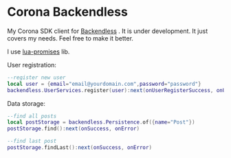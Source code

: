# Corona Backendless

My Corona SDK client for [Backendless](https://backendless.com/) . It is under development. It just covers my needs. Feel free to make it better.

I use [lua-promises](https://github.com/zserge/lua-promises) lib. 

User registration:
```lua
--register new user
local user = {email="email@yourdomain.com",password="password"}
backendless.UserServices.register(user):next(onUserRegisterSuccess, onUserRegisterError)
```

Data storage:
```lua
--find all posts
local postStorage = backendless.Persistence.of({name="Post"})
postStorage.find():next(onSuccess, onError)

--find last post 
postStorage.findLast():next(onSuccess, onError)
```


